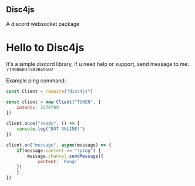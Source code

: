 ## Disc4js
A discord websocket package

# Hello to Disc4js

It's a simple discord library, if u need help or support, send message to me: ````719986033583849502````

Example ping command:

````js
const Client = require("disc4js")

const client = new Client("TOKEN", {
    intents: 3276799
})

client.once("ready", () => {
    console.log("BOT ONLINE!")
})

client.on("message", async(message) => {
    if(message.content == "!ping") {
        message.channel.sendMessage({
            content: `Pong!`
    })
    }
})
````